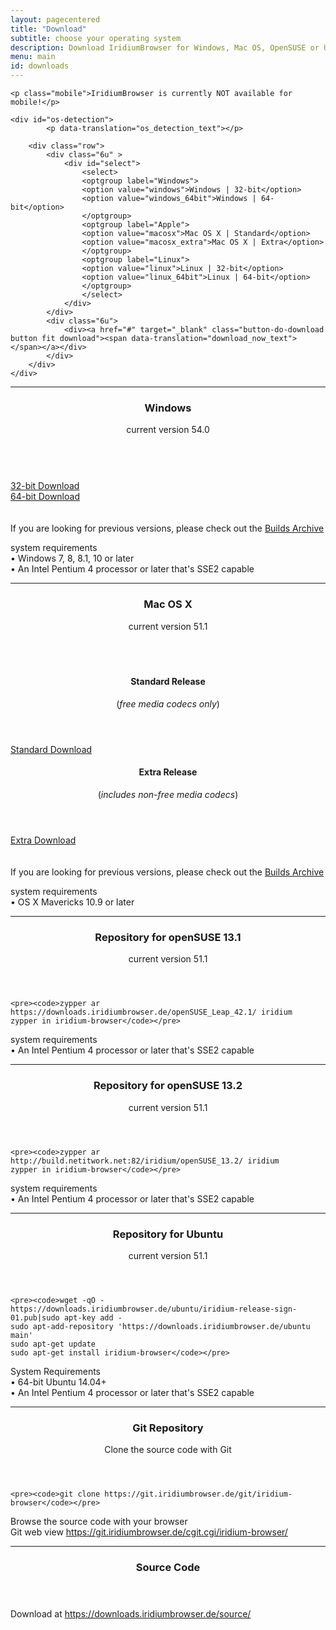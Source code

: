 ```yaml
---
layout: pagecentered
title: "Download"
subtitle: choose your operating system
description: Download IridiumBrowser for Windows, Mac OS, OpenSUSE or Ubuntu
menu: main
id: downloads
---
```


<div class="post-content">
	<p><script>var download_translations={'os_detection_text':'You are running <h3 class="ua-os-name"></h3> If that is not correct or if you want to use IridiumBrowser on another platform, select the version to download below.','download_now_text':'Download now'};</script></p>
	<script>var downloads={"urls":{"macosx":"https://downloads.iridiumbrowser.de/macosx/iridium_browser_osx_latest.dmg","macosx_extra":"https://downloads.iridiumbrowser.de/macosx/iridium_browser_extra_osx_latest.dmg","windows":"https://downloads.iridiumbrowser.de/windows/iridiumbrowser-latest-x86.msi","windows_64bit":"https://downloads.iridiumbrowser.de/windows/iridiumbrowser-latest-x64.msi","linux":"https://spreed.me/download/spreedme-desktop-latest-linux-ia32.tar.gz","linux_64bit":"https://spreed.me/download/spreedme-desktop-latest-linux-x64.tar.gz"}};</script>

	<p class="mobile">IridiumBrowser is currently NOT available for mobile!</p>

	<div id="os-detection">
			<p data-translation="os_detection_text"></p>
		
		<div class="row">
			<div class="6u" >
				<div id="select">
					<select>
					<optgroup label="Windows">
					<option value="windows">Windows | 32-bit</option>
					<option value="windows_64bit">Windows | 64-bit</option>
					</optgroup>
					<optgroup label="Apple">
					<option value="macosx">Mac OS X | Standard</option>
					<option value="macosx_extra">Mac OS X | Extra</option>
					</optgroup>
					<optgroup label="Linux">
					<option value="linux">Linux | 32-bit</option>
					<option value="linux_64bit">Linux | 64-bit</option>
					</optgroup>
					</select>
				</div>
			</div>
			<div class="6u">
				<div><a href="#" target="_blank" class="button-do-download button fit download"><span data-translation="download_now_text"></span></a></div>
			</div>
		</div>
	</div>
</div>

<script>(function($){$(function(){$('[data-translation]').each(function(index,node){var $node=$(node);var translation_key=$node.attr("data-translation");var translation=download_translations[translation_key];if(translation){$node.html(translation);}});var os_maps={"CentOS":"Linux","Fedora":"Linux","Debian":"Linux","DragonFly":"Linux","Gentoo":"Linux","Linux":"Linux","Mandriva":"Linux","Mint":"Linux","RedHat":"Linux","Slackware":"Linux","SUSE":"Linux","Ubuntu":"Linux","VectorLinux":"Linux",};for(var map_key in os_maps){if(os_maps.hasOwnProperty(map_key)){var map_value=os_maps[map_key];delete os_maps[map_key];var map_key_clean=map_key.toLowerCase().replace(/ /g,"");os_maps[map_key_clean]=map_value;}}
var $detection=$("#os-detection");var parser=new UAParser();var result=parser.getResult();var is_64_bit=(function(){if(result.cpu&&result.cpu.architecture&&result.cpu.architecture.indexOf("64")!==-1){return true;}
return false;})();var os_name=result.os.name;if(os_name){var os_name_clean=os_name.toLowerCase().replace(/ /g,"");var found_in_maps=os_maps[os_name_clean];if(found_in_maps){os_name=found_in_maps;os_name_clean=os_name.toLowerCase().replace(/ /g,"");}
var $select=$detection.find("#select select");$detection.find("#select").append($select);if($select.find('option[value="'+os_name_clean+'"]').length>0){$(".button-do-download").click(function(e){var $this=$(this);var $option=$select.find('option:selected');var value=$option.attr("value");var url=downloads.urls[value];if(!url){e.preventDefault();return;}
$this.attr("href",url);});if(is_64_bit&&$select.find('option[value="'+os_name_clean+'_64bit"]').length>0){os_name+=" | 64-bit";os_name_clean+="_64bit";}
$detection.find(".ua-os-name").text(os_name);$select.val(os_name_clean);$detection.show();}}});})(jQuery);</script>

<hr>
 
<div class="icon dl fa-windows"></div>
<header>
	<h3>Windows</h3>
	<p>current version 54.0</p>
</header>
<div class="row">
	<div class="3u 2u(large) 1u(medium) not-small">&nbsp;</div>
	<div class="3u 4u(large) 5u(medium) 12u$(small) align-center"><a class="button small fit download icon fa-download" href="https://downloads.iridiumbrowser.de/windows/iridiumbrowser-latest-x86.msi" title="download 32-bit Version">32-bit Download</a></div>
	<div class="3u 4u(large) 5u(medium) 12u$(small) align-center"><a class="button small fit download icon fa-download" href="https://downloads.iridiumbrowser.de/windows/iridiumbrowser-latest-x64.msi" title="download 64-bit Version">64-bit Download</a></div>
	<div class="3u 2u(large) 1u(medium) not-small">&nbsp;</div>
</div>
<br>
If you are looking for previous versions, please check out the <a href="https://downloads.iridiumbrowser.de/windows/" target="_blank">Builds Archive</a><br/>

<p>system requirements<br/>
&#8226; Windows 7, 8, 8.1, 10 or later<br/>
&#8226; An Intel Pentium 4 processor or later that's SSE2 capable</p>
  
<hr>

<div class="icon dl fa-apple"></div>
<header>
	<h3>Mac OS X</h3>
	<p>current version 51.1</p>
</header>
<div class="row" style="margin-top: -1.5em;">
	<div class="3u 2u(large) 1u(medium) not-small">&nbsp;</div>
	<div class="3u 4u(large) 5u(medium) 12u$(small) align-center"><header>
		<h4>Standard Release</h4>
		<p>(<em>free media codecs only</em>)</p>
	</header>
		<a class="button small fit download icon fa-download" href="https://downloads.iridiumbrowser.de/macosx/51.1.0/iridium_browser_51.1.0_osx_x64.dmg" title="download Standard Release">Standard Download</a></div>
	<div class="3u 4u(large) 5u(medium) 12u$(small) align-center"><header>
		<h4>Extra Release</h4>
		<p>(<em>includes non-free media codecs</em>)</p>
	</header>
		<a class="button small fit download icon fa-download" href="https://downloads.iridiumbrowser.de/macosx/51.1.0/iridium_browser_extra_51.1.0_osx_x64.dmg" title="download Extra Release">Extra Download</a></div>
	<div class="3u 2u(large) 1u(medium) not-small">&nbsp;</div>
</div>
<br>
If you are looking for previous versions, please check out the <a href="https://downloads.iridiumbrowser.de/macosx/" target="_blank">Builds Archive</a><br/>
  
<p>system requirements<br/>
&#8226; OS X Mavericks 10.9 or later</p>
   
<hr>
  
<div class="icon dl fa-database"></div>
<header>
	<h3>Repository for openSUSE 13.1</h3>
	<p>current version 51.1</p>
</header>

	<pre><code>zypper ar https://downloads.iridiumbrowser.de/openSUSE_Leap_42.1/ iridium
	zypper in iridium-browser</code></pre>
     
<p>system requirements<br/>
&#8226; An Intel Pentium 4 processor or later that's SSE2 capable</p>
     
<hr> 
  
<div class="icon dl fa-database"></div>
<header>
	<h3>Repository for openSUSE 13.2</h3>
	<p>current version 51.1</p>
</header>

	<pre><code>zypper ar http://build.netitwork.net:82/iridium/openSUSE_13.2/ iridium  
	zypper in iridium-browser</code></pre>
    
<p>system requirements<br/>
&#8226; An Intel Pentium 4 processor or later that's SSE2 capable</p>
     
<hr>
  
<div class="icon dl fa-linux"></div> 
<header>
	<h3>Repository for Ubuntu</h3>
	<p>current version 51.1</p>
</header>

    <pre><code>wget -qO - https://downloads.iridiumbrowser.de/ubuntu/iridium-release-sign-01.pub|sudo apt-key add -
    sudo apt-add-repository 'https://downloads.iridiumbrowser.de/ubuntu main'
    sudo apt-get update
    sudo apt-get install iridium-browser</code></pre>
     
<p>System Requirements<br/>
&#8226; 64-bit Ubuntu 14.04+<br/>
&#8226; An Intel Pentium 4 processor or later that's SSE2 capable</p>
     
<hr>
  
<div class="icon dl fa-github"></div>
<header>
	<h3>Git Repository</h3>
	<p>Clone the source code with Git</p>
</header>

    <pre><code>git clone https://git.iridiumbrowser.de/git/iridium-browser</code></pre>

<p>Browse the source code with your browser<br/>
Git web view <a href="https://git.iridiumbrowser.de/cgit.cgi/iridium-browser/" target="_blank">https://git.iridiumbrowser.de/cgit.cgi/iridium-browser/</a></p>
  
<hr>
  
<div class="icon dl fa-code"></div>
<header>
<h3>Source Code</h3>
</header>
<p>Download at <a href="https://downloads.iridiumbrowser.de/source/" target="_blank">https://downloads.iridiumbrowser.de/source/</a></p>

